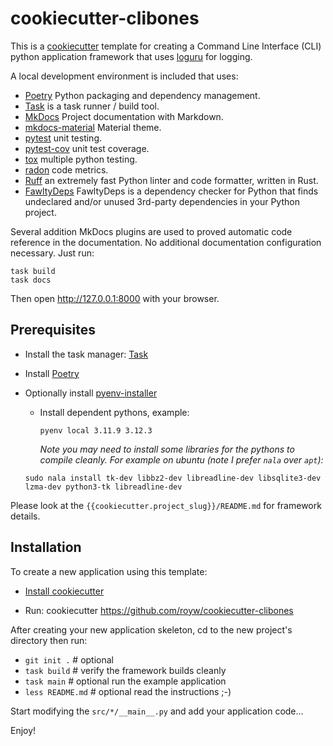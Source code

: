 # cookiecutter-clibones

This is a [cookiecutter](https://cookiecutter.readthedocs.io/) template for creating a Command Line Interface (CLI) python application framework 
that uses [loguru](https://loguru.readthedocs.io) for logging.  
 
A local development environment is included that uses:
 
* [Poetry](https://python-poetry.org/) Python packaging and dependency management.
* [Task](https://taskfile.dev/) is a task runner / build tool. 
* [MkDocs](https://www.mkdocs.org/) Project documentation with Markdown.
* [mkdocs-material](https://squidfunk.github.io/mkdocs-material/) Material theme.
* [pytest](https://docs.pytest.org) unit testing.
* [pytest-cov](https://pytest-cov.readthedocs.io/) unit test coverage.
* [tox](https://tox.wiki) multiple python testing. 
* [radon](https://radon.readthedocs.io) code metrics.
* [Ruff](https://docs.astral.sh/ruff/) an extremely fast Python linter and code formatter, written in Rust.
* [FawltyDeps](https://github.com/tweag/FawltyDeps) FawltyDeps is a dependency checker for Python that finds 
  undeclared and/or unused 3rd-party dependencies in your Python project.

Several addition MkDocs plugins are used to proved automatic code reference in the
documentation.  No additional documentation configuration necessary.  Just run:

    task build
    task docs

Then open http://127.0.0.1:8000 with your browser.

## Prerequisites

* Install the task manager: [Task](https://taskfile.dev/)
* Install [Poetry](https://python-poetry.org/)
* Optionally install [pyenv-installer](https://github.com/pyenv/pyenv-installer)
  * Install dependent pythons, example:
  
    `pyenv local 3.11.9 3.12.3`

    *Note you may need to install some libraries for the pythons to compile cleanly.* 
    *For example on ubuntu (note I prefer `nala` over `apt`):*

  `sudo nala install tk-dev libbz2-dev libreadline-dev libsqlite3-dev lzma-dev python3-tk libreadline-dev`

Please look at the `{{cookiecutter.project_slug}}/README.md` for framework details.

## Installation

To create a new application using this template:

* [Install cookiecutter](https://cookiecutter.readthedocs.io/en/latest/installation.html)

* Run:  cookiecutter https://github.com/royw/cookiecutter-clibones

After creating your new application skeleton, cd to the new project's directory then run:

* `git init .`     # optional
* `task build`      # verify the framework builds cleanly
* `task main`       # optional run the example application
* `less README.md`  # optional read the instructions ;-)

Start modifying the `src/*/__main__.py` and add your application code...

Enjoy!
